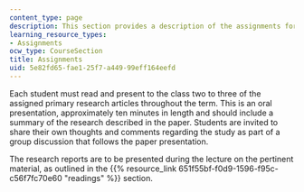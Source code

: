 ```yaml
---
content_type: page
description: This section provides a description of the assignments for the course.
learning_resource_types:
- Assignments
ocw_type: CourseSection
title: Assignments
uid: 5e82fd65-fae1-25f7-a449-99eff164eefd
---
```


Each student must read and present to the class two to three of the assigned primary research articles throughout the term. This is an oral presentation, approximately ten minutes in length and should include a summary of the research described in the paper. Students are invited to share their own thoughts and comments regarding the study as part of a group discussion that follows the paper presentation. 

The research reports are to be presented during the lecture on the pertinent material, as outlined in the {{% resource_link 651f55bf-f0d9-1596-f95c-c56f7fc70e60 "readings" %}} section.